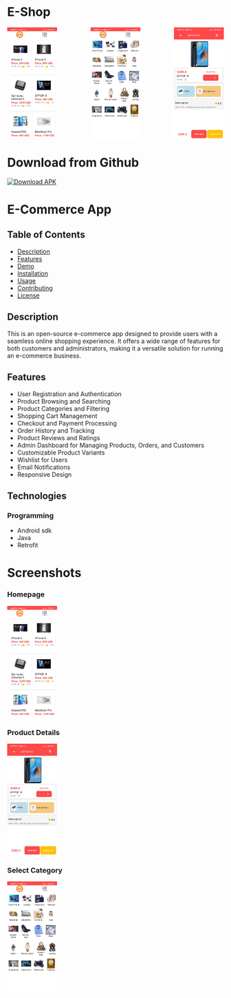 # E-Shop



<div style="display: flex; justify-content: space-between;">
    <img src="https://github.com/Syed-Bipul-Rahman/Bdtask-Classes/blob/master/exmple_images/eshop/main.jpg" alt="Homepage" width="23%">
    <img src="https://github.com/Syed-Bipul-Rahman/Bdtask-Classes/blob/master/exmple_images/eshop/category.jpg" alt="Category" width="23%">
    <img src="https://github.com/Syed-Bipul-Rahman/Bdtask-Classes/blob/master/exmple_images/eshop/details.jpg" alt="Details" width="23%">
</div>

# Download from Github
[![Download APK](https://img.shields.io/badge/Download-APK-blue.svg)](https://github.com/Syed-Bipul-Rahman/Bdtask-Classes/releases/download/Android/app-release.apk)

# E-Commerce App



## Table of Contents

- [Description](#description)
- [Features](#features)
- [Demo](#demo)
- [Installation](#installation)
- [Usage](#usage)
- [Contributing](#contributing)
- [License](#license)

## Description

This is an open-source e-commerce app designed to provide users with a seamless online shopping experience. It offers a wide range of features for both customers and administrators, making it a versatile solution for running an e-commerce business.

## Features

- User Registration and Authentication
- Product Browsing and Searching
- Product Categories and Filtering
- Shopping Cart Management
- Checkout and Payment Processing
- Order History and Tracking
- Product Reviews and Ratings
- Admin Dashboard for Managing Products, Orders, and Customers
- Customizable Product Variants
- Wishlist for Users
- Email Notifications
- Responsive Design


## Technologies

### Programming

- Android sdk
- Java
- Retrofit


# Screenshots

### Homepage
 <img src="https://github.com/Syed-Bipul-Rahman/Bdtask-Classes/blob/master/exmple_images/eshop/main.jpg" alt="Homepage" width="23%">


### Product Details
<img src="https://github.com/Syed-Bipul-Rahman/Bdtask-Classes/blob/master/exmple_images/eshop/details.jpg" alt="Details" width="23%">

### Select Category
<img src="https://github.com/Syed-Bipul-Rahman/Bdtask-Classes/blob/master/exmple_images/eshop/category.jpg" alt="Category" width="23%">

